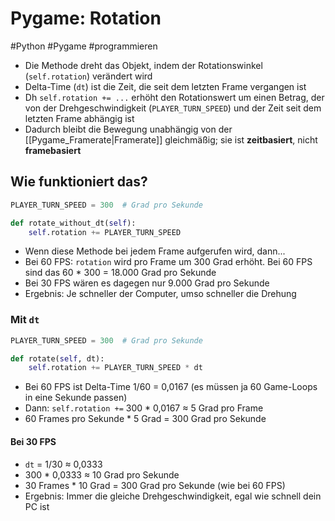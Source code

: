# Pygame: Rotation

#Python #Pygame #programmieren

- Die Methode dreht das Objekt, indem der Rotationswinkel (`self.rotation`) verändert wird
- Delta-Time (`dt`) ist die Zeit, die seit dem letzten Frame vergangen ist
- Dh `self.rotation += ...` erhöht den Rotationswert um einen Betrag, der von der Drehgeschwindigkeit (`PLAYER_TURN_SPEED`) und der Zeit seit dem letzten Frame abhängig ist
- Dadurch bleibt die Bewegung unabhängig von der [[Pygame_Framerate|Framerate]] gleichmäßig; sie ist __zeitbasiert__, nicht __framebasiert__

## Wie funktioniert das?

```python
PLAYER_TURN_SPEED = 300  # Grad pro Sekunde

def rotate_without_dt(self):
    self.rotation += PLAYER_TURN_SPEED
```

- Wenn diese Methode bei jedem Frame aufgerufen wird, dann...
- Bei 60 FPS: `rotation` wird pro Frame um 300 Grad erhöht. Bei 60 FPS sind das 60 * 300 = 18.000 Grad pro Sekunde
- Bei 30 FPS wären es dagegen nur 9.000 Grad pro Sekunde
- Ergebnis: Je schneller der Computer, umso schneller die Drehung

### Mit `dt`

```python
PLAYER_TURN_SPEED = 300  # Grad pro Sekunde

def rotate(self, dt):
    self.rotation += PLAYER_TURN_SPEED * dt
```

- Bei 60 FPS ist Delta-Time 1/60 = 0,0167 (es müssen ja 60 Game-Loops in eine Sekunde passen)
- Dann: `self.rotation +=` 300 * 0,0167 ≈ 5 Grad pro Frame
- 60 Frames pro Sekunde * 5 Grad = 300 Grad pro Sekunde

#### Bei 30 FPS

- `dt` = 1/30 ≈ 0,0333
- 300 * 0,0333 ≈ 10 Grad pro Sekunde
- 30 Frames * 10 Grad = 300 Grad pro Sekunde (wie bei 60 FPS)
- Ergebnis: Immer die gleiche Drehgeschwindigkeit, egal wie schnell dein PC ist
